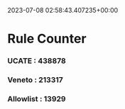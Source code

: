 2023-07-08 02:58:43.407235+00:00
# Rule Counter 
 ### UCATE : 438878

 ### Veneto : 213317

 ### Allowlist : 13929